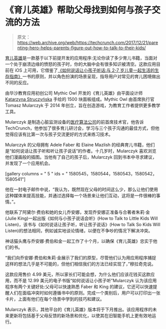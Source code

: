 # 《育儿英雄》帮助父母找到如何与孩子交流的方法 

> 原文：<https://web.archive.org/web/https://techcrunch.com/2017/12/21/parenting-hero-helps-parents-figure-out-how-to-talk-to-their-kids/>

[育儿英雄](https://web.archive.org/web/20221231042954/http://www.mythicowl.com/parentinghero/)是一款基于以下前提开发的应用程序:无论你读了多少育儿书籍，当面对一个处于崩溃边缘的愤怒的孩子时，你的大脑中会有很多知识被清空。这款应用目前在 iOS 上可用，它借鉴了[《如何说话让小孩子听话:与 2-7 岁儿童一起生活的生存指南》](https://web.archive.org/web/20221231042954/http://www.simonandschuster.com/books/How-to-Talk-so-Little-Kids-Will-Listen/Joanna-Faber/9781501131639)一书的原则，并以角色扮演的场景呈现，指导用户对常见的育儿困境做出不同的反应。

由华沙教育应用初创公司 Mythic Owl 开发的《育儿英雄》由平面设计师 [Katarzyna Struczyńska](https://web.archive.org/web/20221231042954/http://www.tatawilkolak.pl/) 手绘的 1500 块面板组成。Mythic Owl 由首席执行官 Tomasz Mularczyk 于 2014 年创立，旨在创造游戏，为教育工作者提供更多教学工具。

Mularczyk 是制造心脏监测设备的[医疗算法公司](https://web.archive.org/web/20221231042954/https://www.medicalgorithmics.com/)的前首席技术官，他告诉 TechCrunch，他参加了很多育儿研讨会，学习与三个孩子沟通的最佳方式，但他觉得应该有比第一次与孩子交流更好的方式来练习技术。

Mularczyk 的父母拥有 Adele Faber 和 Elaine Mazlish 的经典育儿书籍，他们是“如何说话让孩子听和听让孩子说话”的作者。十几岁时，Mularczyk 喜欢浏览他们漫画般的插图。当他有了自己的孩子后，Mularczyk 回到书本中寻求建议，并发现了一个应用机会。

[gallery columns = " 5 " ids = " 1580545，1580544，1580543，1580542，1580541"]

他在一封电子邮件中说，“我认为，既然现在父母的时间这么少，那么让他们使用这种媒体来提高技能，并通过选择每一个场景来让他们互动，这将是一件很棒的事情。”。

他联系了阿黛尔·费伯和她的女儿乔安娜，发现乔安娜正准备与合著者朱莉·金(Julie King)一起出版《如何与小孩子说话会听》(How to Talk to Little Kids Will Listen)，该书与《如何说话让孩子听，听让孩子说话》(How to Talk So Kids Will Listen)的想法相同，例如诚实地谈论情绪，以便在不争吵的情况下解决冲突。

神话猫头鹰与乔安娜·费伯和金一起工作了十个月，以确保《育儿英雄》忠实于他们的书。

“我们向乔安娜·费伯和朱莉·金展示了我们的原型，尽管他们认为用应用程序捕捉这样的想法几乎是不可能的，但他们相信我们的方法已经实现了，”穆拉奇克说。

这款应用售价 4.99 美元，所以家长们可能会想，为什么他们应该花钱买这款应用，而不是 12.99 美元的电子书版“如何说话让小孩子听”Mularczyk 认为该应用程序有两个关键好处:父母可以快速熟悉 Faber 和 King 的建议，它还可以快速提醒人们在面临冲突时如何遵循书中的原则。完成一个类别后，用户可以打印出一张卡片，上面有他们在每个场景中学到的技巧和建议。

Mularczyk 表示，其他平台的《育儿英雄》版本将于下月推出。该应用程序的未来更新将包括基于父母反馈的新场景和优化，以使其在旧智能手机上更有效地运行。